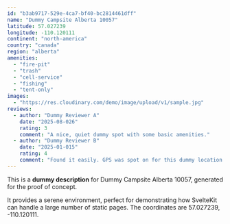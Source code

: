 ```yaml
---
id: "b3ab9717-529e-4ca7-bf40-bc2814461dff"
name: "Dummy Campsite Alberta 10057"
latitude: 57.027239
longitude: -110.120111
continent: "north-america"
country: "canada"
region: "alberta"
amenities:
  - "fire-pit"
  - "trash"
  - "cell-service"
  - "fishing"
  - "tent-only"
images:
  - "https://res.cloudinary.com/demo/image/upload/v1/sample.jpg"
reviews:
  - author: "Dummy Reviewer A"
    date: "2025-08-026"
    rating: 3
    comment: "A nice, quiet dummy spot with some basic amenities."
  - author: "Dummy Reviewer B"
    date: "2025-01-015"
    rating: 4
    comment: "Found it easily. GPS was spot on for this dummy location."
---
```


This is a **dummy description** for Dummy Campsite Alberta 10057, generated for the proof of concept.

It provides a serene environment, perfect for demonstrating how SvelteKit can handle a large number of static pages. The coordinates are 57.027239, -110.120111.

